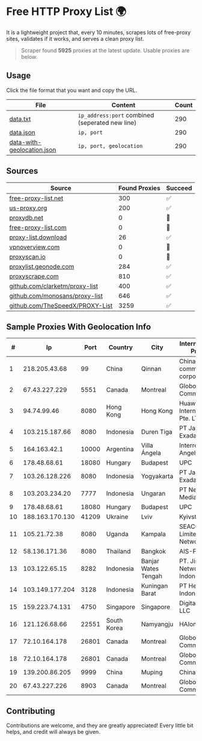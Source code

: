 
# Free HTTP Proxy List 🌍

It is a lightweight project that, every 10 minutes, scrapes lots of free-proxy sites, validates if it works, and serves a clean proxy list.


> Scraper found **5925** proxies at the latest update. Usable proxies are below.

## Usage

Click the file format that you want and copy the URL.


|File|Content|Count|
|----|-------|-----|
|[data.txt](https://raw.githubusercontent.com/themiralay/Proxy-List-World/master/data.txt)|`ip_address:port` combined (seperated new line)|290|
|[data.json](https://raw.githubusercontent.com/themiralay/Proxy-List-World/master/data.json)|`ip, port`|290|
|[data-with-geolocation.json](https://raw.githubusercontent.com/themiralay/Proxy-List-World/master/data-with-geolocation.json)|`ip, port, geolocation`|290|

## Sources

|Source|Found Proxies|Succeed|
|------|-------------|-------|
|[free-proxy-list.net](https://free-proxy-list.net)|300|✅|
|[us-proxy.org](https://www.us-proxy.org)|200|✅|
|[proxydb.net](http://proxydb.net)|0|🚫|
|[free-proxy-list.com](https://free-proxy-list.com/?page=&port=&type%5B%5D=http&type%5B%5D=https&up_time=0&search=Search)|0|🚫|
|[proxy-list.download](https://www.proxy-list.download/HTTP)|26|✅|
|[vpnoverview.com](https://vpnoverview.com/privacy/anonymous-browsing/free-proxy-servers)|0|🚫|
|[proxyscan.io](https://www.proxyscan.io)|0|🚫|
|[proxylist.geonode.com](https://proxylist.geonode.com/api/proxy-list?limit=300&page=1&sort_by=lastChecked&sort_type=desc&protocols=http,https)|284|✅|
|[proxyscrape.com](https://api.proxyscrape.com/v2/?request=displayproxies&protocol=http&timeout=10000&country=all&ssl=all&anonymity=all)|810|✅|
|[github.com/clarketm/proxy-list](https://raw.githubusercontent.com/clarketm/proxy-list/master/proxy-list-raw.txt)|400|✅|
|[github.com/monosans/proxy-list](https://raw.githubusercontent.com/monosans/proxy-list/main/proxies/http.txt)|646|✅|
|[github.com/TheSpeedX/PROXY-List](https://raw.githubusercontent.com/TheSpeedX/PROXY-List/master/http.txt)|3259|✅|


## Sample Proxies With Geolocation Info

|#|Ip|Port|Country|City|Internet Service Provider|
|-|--|----|-------|----|-------------------------|
|1|218.205.43.68|99|China|Qinnan|China Mobile communications corporation|
|2|67.43.227.229|5551|Canada|Montreal|GloboTech Communications|
|3|94.74.99.46|8080|Hong Kong|Hong Kong|Huawei International Pte. LTD|
|4|103.215.187.66|8080|Indonesia|Duren Tiga|PT Jaringan Inti Exadata|
|5|164.163.42.1|10000|Argentina|Villa Ángela|Interret Villa Angela SRL|
|6|178.48.68.61|18080|Hungary|Budapest|UPC|
|7|103.26.128.226|8080|Indonesia|Yogyakarta|PT Jaringan Inti Exadata|
|8|103.203.234.20|7777|Indonesia|Ungaran|PT Nesta Indo Media|
|9|178.48.68.61|18080|Hungary|Budapest|UPC|
|10|188.163.170.130|41209|Ukraine|Lviv|Kyivstar UA|
|11|105.21.72.38|8080|Uganda|Kampala|SEACOM Limited Networks|
|12|58.136.171.36|8080|Thailand|Bangkok|AIS-Fibre|
|13|103.122.65.15|8282|Indonesia|Banjar Wates Tengah|PT. Jinom Network Indonesia|
|14|103.149.177.204|3128|Indonesia|Kuningan Barat|PT Herza Digital Indonesia|
|15|159.223.74.131|4750|Singapore|Singapore|DigitalOcean, LLC|
|16|121.126.68.66|22551|South Korea|Namyangju|HAIonNet|
|17|72.10.164.178|26801|Canada|Montreal|GloboTech Communications|
|18|72.10.164.178|26801|Canada|Montreal|GloboTech Communications|
|19|139.200.86.205|9999|China|Muping|Chinanet|
|20|67.43.227.226|8903|Canada|Montreal|GloboTech Communications|



## Contributing

Contributions are welcome, and they are greatly appreciated! Every
little bit helps, and credit will always be given.

